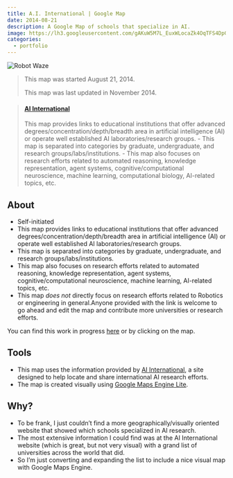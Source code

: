 ```yaml
---
title: A.I. International | Google Map
date: 2014-08-21
description: A Google Map of schools that specialize in AI.
image: https://lh3.googleusercontent.com/gAKuW5M7L_EuxWLocaZk4OqTFS4DpGJBtlxXNhlIOV1Xo3bPcbYh8ia0Ym3dCv83PcGvJZWBKBjDhgOWaScGV-UTaVHVrZU5i2v4auu_R7id1PXMwfvuLwsYEAb6HahF4Lk6Uh1iq80X7pvwWX106CYj32wDYXRTG8R5kw7Bx6jHJVuKO_mKAXq_tkhL37de7EABPR4zInb7rsSdG0ht8pXpqW5bzpZ05HpLN_FpW8vCQK5HAm-v8NUVmQ5Y0eMwsSJyDmxw-ivz9xeIOTOkHwHU3_21HcG6BxcrDgJZVAuQEb7RQ8itET1ZBOvz12A62wmXbmZaKJyAKNe5F1A0an-OB0Vx7H0b4kJiq60Mc4_qTJNITO_C7SyvSVY6PltYMq2LkDjAa9hur_JTxyXuJtIiftdVit6r56uEhRhQ7ATa1jsxydhLGqifeBnfVC3_nkCyb7R4nbCKv7q_2IJ0dM_CBJditNpWT6w6aVvbgPnt4azXTfOl6k8AuF7PdmTkVR7SKZimAf0NqPqh8UDY0hL2DGw6WMAoT8AtH_ROptu8syi06VbTVudGL6K6WCsKbsUercgQCI1o7z7yZzao_pWn5BlE-3_TYRlxGlWta9XjfzI_Dc4KERE1A28AHvlK=w413-h220-no
categories:
  - portfolio
---
```


![Robot Waze](https://lh3.googleusercontent.com/3_36TUmtc72h62ftOn51cB2wjpxtNXmwzr1HrlG5JMpXhnhj2fG93siezSRJEO3gSskpdO5Rqgzi5SHbPn7JvcSNZufTQQLrNf6k-r8LOIyEybcWZWXrcWq3iF-tisaxsVqtAHP8B-Ho67saxGjVHlkMkrgben_8xFTrqy8_yWMgbfU9s87AiRn5nGXuGNxKooeRcuF34-9Midn6tpGJNuOH6OGfMFLPOHcUMJsCyjKLdNgCIBPZv48dZqrXXGWaIpwilUH0hMDY4dpqpxWDRbti5rsGOXnM24yPLfV8sjyiFFs1ggIfWb7pidH8GpdfRByDE-NuCSVbkj9MHyM11wBd_mjx_Bf76PI-fP4zuJlVItArjY9895bUZSlTfUALtSTroFWBAUeIyk4CNGvD7917-xHCTZslRpjtmk_IKyUHEDzKW1BjrX2KHmzNweCdT6tS-UPP5oH5-0ubiIlaGnd-Vca_ExCg_sPSBDT8yBxM8K4tp8aWmhHq5lOVKR1b6ln2Bfff-ObEQSC2Hf9ozyE48UqNdyyzAvvdEa78Qtn3yUQDrNDgn0FEim77RnoYdfcaMg9CPa8Hj4DQw3Z6svfRkzdKrOtAOPlm4oKevd_ElDUguewyEfylCFY3Lsqj=w164-h120-no)

> This map was started August 21, 2014.
>
> This map was last updated in November 2014.

<blockquote class="embedly-card"><h4><a href="https://www.google.com/maps/d/embed?mid=zIblKEWM9BnY.kacxPZLKVHyE&w=640&h=480">AI International</a></h4><p>This map provides links to educational institutions that offer advanced degrees/concentration/depth/breadth area in artificial intelligence (AI) or operate well established AI laboratories/research groups. - This map is separated into categories by graduate, undergraduate, and research groups/labs/institutions. - This map also focuses on research efforts related to automated reasoning, knowledge representation, agent systems, cognitive/computational neuroscience, machine learning, computational biology, AI-related topics, etc.</p></blockquote>
<script async src="//cdn.embedly.com/widgets/platform.js" charset="UTF-8"></script>

## About

- Self-initiated
- This map provides links to educational institutions that offer advanced degrees/concentration/depth/breadth area in artificial intelligence (AI) or operate well established AI laboratories/research groups.
- This map is separated into categories by graduate, undergraduate, and research groups/labs/institutions.
- This map also focuses on research efforts related to automated reasoning, knowledge representation, agent systems, cognitive/computational neuroscience, machine learning, AI-related topics, etc.
- This map _does not_ directly focus on research efforts related to Robotics or engineering in general.Anyone provided with the link is welcome to go ahead and edit the map and contribute more universities or research efforts.

You can find this work in progress [here](https://mapsengine.google.com/map/edit?mid=zIblKEWM9BnY.kacxPZLKVHyE 'AI International Map') or by clicking on the map.

## Tools

- This map uses the information provided by [AI International](https://www.aiinternational.org/universities.html), a site designed to help locate and share international AI research efforts.
- The map is created visually using [Google Maps Engine Lite](https://www.google.com/enterprise/mapsearth/products/mapsengine.html).

## Why?

- To be frank, I just couldn’t find a more geographically/visually oriented website that showed which schools specialized in AI research.
- The most extensive information I could find was at the AI International website (which is great, but not very visual) with a grand list of universities across the world that did.
- So I’m just converting and expanding the list to include a nice visual map with Google Maps Engine.
